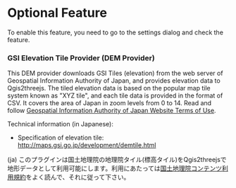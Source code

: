 Optional Feature
================

<!--To enable these features, you need to go to the settings dialog and check the feature you want to use.
List of Optional Features:
* [GSI Elevation Tile Provider](#gsielevtile)-->

To enable this feature, you need to go to the settings dialog and check the feature.

### <a name="gsielevtile"/> GSI Elevation Tile Provider (DEM Provider)

  This DEM provider downloads GSI Tiles (elevation) from the web server of Geospatial Information Authority of Japan, and provides elevation data to Qgis2threejs. The tiled elevation data is based on the popular map tile system known as "XYZ tile", and each tile data is provided in the format of CSV. It covers the area of Japan in zoom levels from 0 to 14. Read and follow [Geospatial Information Authority of Japan Website Terms of Use](http://www.gsi.go.jp/ENGLISH/page_e30286.html).

Technical information (in Japanese):

* Specification of elevation tile: <a href="http://maps.gsi.go.jp/development/demtile.html">http://maps.gsi.go.jp/development/demtile.html</a>

(ja) このプラグインは国土地理院の地理院タイル(標高タイル)をQgis2threejsで地形データとして利用可能にします。利用にあたっては[国土地理院コンテンツ利用規約](http://www.gsi.go.jp/kikakuchousei/kikakuchousei40182.html)をよく読んで、それに従って下さい。
